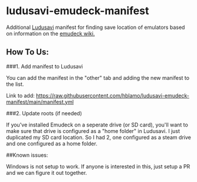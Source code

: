 # ludusavi-emudeck-manifest
Additional [Ludusavi](https://github.com/mtkennerly/ludusavi) manifest for finding save location of emulators based on information on the [emudeck wiki.](https://emudeck.github.io/save-management/steamos/save-management/)

## How To Us:

###1. Add manifest to Ludusavi

You can add the manifest in the "other" tab and adding the new manifest to the list.

Link to add: https://raw.githubusercontent.com/hblamo/ludusavi-emudeck-manifest/main/manifest.yml

###2. Update roots (if needed)

If you've installed Emudeck on a seperate drive (or SD card), you'll want to make sure that drive is configured as a "home folder" in Ludusavi. I just duplicated my SD card location. So I had 2, one configured as a steam drive and one configured as a home folder.


##Known issues:

Windows is not setup to work. If anyone is interested in this, just setup a PR and we can figure it out together. 
